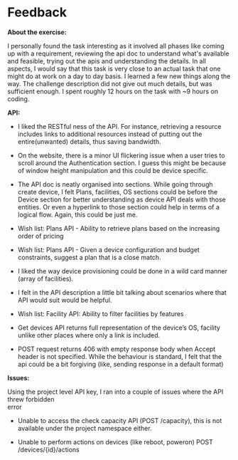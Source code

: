 # Feedback

**About the exercise:**

I personally found the task interesting as it involved all phases like coming up with a requirement, reviewing the api doc to understand what's available and feasible, trying out the apis and understanding the details. In all aspects, I would say that this task is very close to an actual task that one might do at work on a day to day basis. I learned a few new things along the way. The challenge description did not give out much details, but was sufficient  enough. I spent roughly 12 hours on the task with ~9 hours on coding.

**API:**

- I liked the RESTful ness of the API. For instance, retrieving a resource includes links to additional resources instead of putting out the entire(unwanted) details, thus saving bandwidth.

- On the website, there is a minor UI flickering issue when a user tries to scroll around the Authentication section. I guess this might be because of window height manipulation and this could be device specific.

- The API doc is neatly organised into sections. While going through create device, I felt Plans, facilities, OS sections could be before the Device section for better understanding as device API deals with those entities. Or even a hyperlink to those section could help in terms of a logical flow. Again, this could be just me.

- Wish list: Plans API - Ability to retrieve plans based on the increasing order of pricing

- Wish list: Plans API - Given a device configuration and budget constraints, suggest a plan that is a close match.

- I liked the way device provisioning could be done in a wild card manner (array of facilities).

- I felt in the API description a little bit talking about scenarios where that API would suit would be helpful.

- Wish list: Facility API: Ability to filter facilities by features

- Get devices API returns full representation of the device’s OS, facility unlike other places where only a link is included.

- POST request returns 406 with empty response body when Accept header is not specified. While the behaviour is standard, I felt that the api could be a bit forgiving (like, sending response in a default format)

**Issues:**

 Using the project level API key, I ran into a couple of issues where the API threw forbidden   
 error
  - Unable to access the check capacity API (POST /capacity), this is not available under the project namespace either.
  
  - Unable to perform actions on devices (like reboot, poweron)
	  POST /devices/{id}/actions
